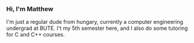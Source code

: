 ### Hi, I'm Matthew

I'm just a regular dude from hungary, currently a computer engineering undergrad at BUTE.
I't my 5th semester here, and I also do some tutoring for C and C++ courses.

<!--
**itsthatMatthew/itsthatMatthew** is a ✨ _special_ ✨ repository because its `README.md` (this file) appears on your GitHub profile.

Here are some ideas to get you started:

- 🔭 I’m currently working on ...
- 🌱 I’m currently learning ...
- 👯 I’m looking to collaborate on ...
- 🤔 I’m looking for help with ...
- 💬 Ask me about ...
- 📫 How to reach me: ...
- 😄 Pronouns: ...
- ⚡ Fun fact: ...
-->
